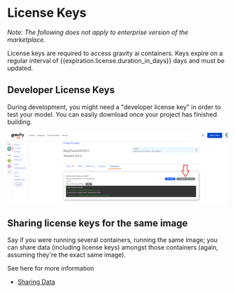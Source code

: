 # License Keys

<i>Note: The following does not apply to enterprise version of the marketplace.</i>

License keys are required to access gravity ai containers. Keys expire on a regular interval of {{expiration.license.duration_in_days}} days and must be updated.

## Developer License Keys

During development, you might need a "developer license key" in order to test your model. You can easily download once your project has finished building.

![Alt Text](./img/dev_license_btn.png)

## Sharing license keys for the same image

 Say if you were running several containers, running the same image; you can share data (including license keys) amongst those containers (again, assuming they're the exact same image).  

 See here for more information
 - [Sharing Data](/sharing-data)